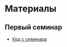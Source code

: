 # Материалы

## Первый семинар

+ [Код с семинара](https://github.com/n-popov/dasr-2023/blob/master/first/)
